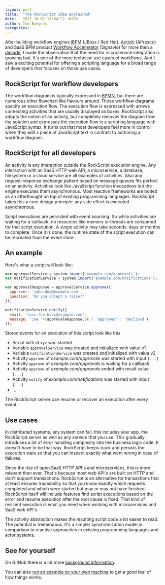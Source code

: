 ```yaml
---
layout: post
title:  "The RockScript idea explained"
date:   2017-10-02 11:04:22 +0200
author: Tom Baeyens
categories:
---
```


After building workflow engines [jBPM](https://www.jbpm.org) 
(JBoss / Red Hat), [Activiti](http://activiti.org) (Alfresco) and SaaS BPM product [Workflow 
Accellerator](https://www.signavio.com/products/workflow-accelerator/) (Signavio) for more then a 
[decade](https://sourceforge.net/p/jbpm/mailman/jbpm-users/?viewmonth=200304), I made the observation that the need 
for microservice integration is growing fast. It's one of the more technical use cases of workflows. And I saw a 
exciting potential for offering a scripting language for a broad range of developers that focuses on 
those use cases.

## RockScript for workflow developers   

The workflow diagram is typically expressed in 
[BPMN](https://en.wikipedia.org/wiki/Business_Process_Model_and_Notation), but there are numerous other flowchart like 
flavours around. Those workflow diagrams specify an execution flow. The execution flow is expressed with arrows 
connecting activities that are usually displayed as boxes.  RockScript also adopts the notion of an activity, but 
completely removes the diagram from the solution and expresses the execution flow in a scripting language with 
JavaScript syntax.  It turns out that most developers feel more in control when they edit a piece of JavaScript text 
in contrast to authoring a workflow diagram.

## RockScript for all developers

An activity is any interaction outside the RockScript execution engine.  Any interaction with an SaaS HTTP web API, 
a microservice, a database, filesystem or a cloud service are all examples of activities.  Also any request-response 
exchange pattern based on message queues fits perfect on an activity.  Activities look like 
JavaScript function invocations but the engine executes them asynchronous.  Most reactive frameworks are bolted as an 
afterthought on top of existing programming languages.  RockScript takes this a core design principle: any side effect 
is executed asynchronous.

Script executions are persisted with event sourcing. So while activities are waiting for a callback, no resources 
like memory or threads are consumed for that script execution. A single activity may take seconds, days or months 
to complete.  Once it is done, the runtime state of the script execution can be recreated from the event store.

## An example

Here's what a script will look like:
   
```javascript
var approvalService = system.import('example.com/approvals'); 
var notificationService = system.import('example.com/notifications');

var approvalResponse = approvalService.approve({
  approver: 'john.doe@example.com',
  question: 'Do you accept a raise?'
});

notificationService.notify({
  email: 'ross.the.boss@example.com',
  message: 'Joe '+(approvalResponse.ok ? 'approved' : 'declined')
});
```

Stored events for an execution of this script look like this

* Script with id `xyz` was started
* Variable `approvalService` was created and initialized with value v1
* Variable `notificationService` was created and initialized with value v2
* Activity `approve` of _example.com/approvals_ was started with input `{...}`
* Activity `approve` of _example.com/approvals_ is waiting for a callback
* Activity `approve` of _example.com/approvals_ ended with result value `{...}`
* Activity `notify` of _example.com/notifications_ was started with input `{...}`
* ...

The RockScript server can resume or recover an execution after every event.

## Use cases

In distributed systems, any system can fail, this includes your app, the RockScript server as well as any service 
that you use. This gradually introduces a lot of error handling complexity into the business logic code.  It doesn't 
have to be that way. RockScript keeps track and persists the execution state so that you can inspect exactly what went 
wrong in case of failures. 

Since the rise of open SaaS HTTP API's and microservices, this is more relevant then ever.  That's because most web 
API's are built on HTTP and 
don't support transactions.  RockScript is an alternative for transactions that at least ensures traceability so that 
you know exactly which requests completed and which were started but may or may not have finished.  RockScript itself 
will include features find script executions based on the error and resume execution after the root cause is 
fixed. That kind of resilient execution is what you need when working with microservices and SaaS web API's

The activity abstraction makes the resulting script code a lot easier to read. The potential is 
tremendous.  It's a simpler synchronization model in comparison to reactive approaches 
in existing programming languages and actor systems.

## See for yourself

On GitHub there is a lot more [background information](https://github.com/rockscript/rockscript/wiki).
 
You can also [run an example on your own machine](https://github.com/rockscript/rockscript/wiki/Tutorial-by-example) 
to get a good feel of how things works.
